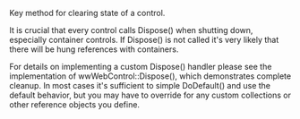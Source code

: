 ﻿Key method for clearing state of a control.

It is crucial that every control calls Dispose() when shutting down, especially container controls. If Dispose() is not called it's very likely that there will be hung references with containers.

For details on implementing a custom Dispose() handler please see the implementation of wwWebControl::Dispose(), which demonstrates complete cleanup. In most cases it's sufficient to simple DoDefault() and use the default behavior, but you may have to override for any custom collections or other reference objects you define.